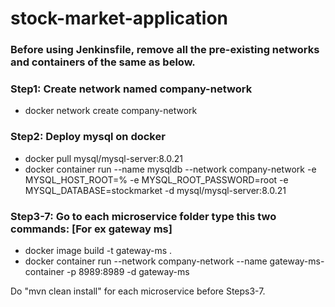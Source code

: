 # stock-market-application

### Before using Jenkinsfile, remove all the pre-existing networks and containers of the same as below.

### Step1: Create network named company-network
* docker network create company-network

### Step2: Deploy mysql on docker
* docker pull mysql/mysql-server:8.0.21
* docker container run --name mysqldb --network company-network -e MYSQL_HOST_ROOT=% -e MYSQL_ROOT_PASSWORD=root -e MYSQL_DATABASE=stockmarket -d mysql/mysql-server:8.0.21

### Step3-7: Go to each microservice folder type this two commands: [For ex gateway ms]
* docker image build -t gateway-ms .
* docker container run --network company-network --name gateway-ms-container -p 8989:8989 -d gateway-ms


Do "mvn clean install" for each microservice before Steps3-7.
